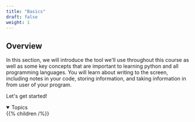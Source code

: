 ```yaml
---
title: "Basics"
draft: false
weight: 1
---
```


## Overview

In this section, we will introduce the tool we'll use throughout this course as well as some key concepts that are important to learning python and all programming languages. You will learn about writing to the screen, including notes in your code, storing information, and taking information in from user of your program. 

Let's get started!

<details open>
<summary>Topics</summary>
{{% children /%}}
</details>